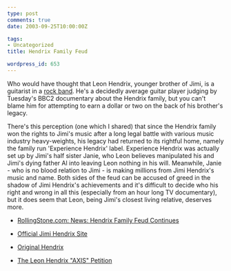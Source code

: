 ```yaml
---
type: post
comments: true
date: 2003-09-25T10:00:00Z

tags:
- Uncategorized
title: Hendrix Family Feud

wordpress_id: 653
---
```


Who would have thought that Leon Hendrix, younger brother of Jimi, is a guitarist in a [rock band](http://www.originalhendrix.com/music.html). He's a decidedly average guitar player judging by Tuesday's BBC2 documentary about the Hendrix family, but you can't blame him for attempting to earn a dollar or two on the back of his brother's legacy. 



	

There's this perception (one which I shared) that since the Hendrix family won the rights to Jimi's music after a long legal battle with various music industry heavy-weights, his legacy had returned to its rightful home, namely the family run 'Experience Hendrix' label. Experience Hendrix was actually set up by Jimi's half sister Janie, who Leon believes manipulated his and Jimi's dying father Al into leaving Leon nothing in his will. Meanwhile, Janie - who is no blood relation to Jimi - is  making millions from Jimi Hendrix's music and name. Both sides of the feud can be accused of greed in the shadow of Jimi Hendrix's achievements and it's difficult to decide who his right and wrong in all this (especially from an hour long TV documentary), but it does seem that Leon, being Jimi's closest living relative, deserves more.



	


	
  * [RollingStone.com: News: Hendrix Family Feud Continues](http://www.rollingstone.com/news/newsarticle.asp?nid=17399&cf=354)

		
  * [Official Jimi Hendrix Site](http://www.jimi-hendrix.com/)

		
  * [Original Hendrix](http://www.originalhendrix.com/index.html)

		
  * [The Leon Hendrix "AXIS" Petition](http://www.petitiononline.com/JYPSYEYE/petition.html)

	
